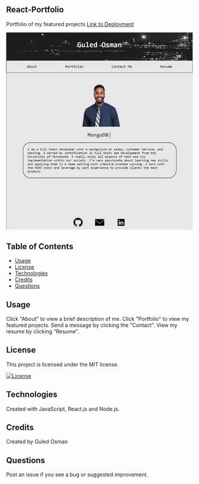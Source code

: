 ## React-Portfolio

Portfolio of my featured projects
[Link to Deployment](https://itzguled.github.io/react-portfolio/)

![React](./src/assets/screenshots/screenshot.PNG)

## Table of Contents

- [Usage](#usage)
- [License](#license)
- [Technologies](#technologies)
- [Credits](#credits)
- [Questions](#questions)

## Usage

Click "About" to view a brief description of me. Click "Portfolio" to view my featured projects. Send a message by clicking the "Contact". View my resume by clicking "Resume".

## License

This project is licensed under the MIT license.

<a href=./LICENSE>![License](https://img.shields.io/badge/License%3A-MIT-green.svg)</a>  

## Technologies

Created with JavaScript, React.js and Node.js.

## Credits

Created by Guled Osman

## Questions

Post an issue if you see a bug or suggested improvement.
